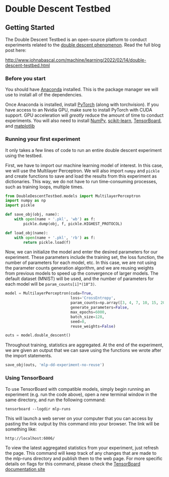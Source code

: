 # Double Descent Testbed

## Getting Started

The Double Descent Testbed is an open-source platform to conduct experiments related to the [double descent phenomenon](https://openai.com/blog/deep-double-descent/). Read the full blog post here:

http://www.johnabascal.com/machine/learning/2022/02/14/double-descent-testbed.html

### Before you start

You should have [Anaconda](https://www.anaconda.com/products/individual) installed. This is the package manager we will use to install all of the dependencies.

Once Anaconda is installed, install [PyTorch](https://pytorch.org/get-started/locally/) (along with torchvision). If you have access to an Nvidia GPU, make sure to install PyTorch with CUDA support. GPU acceleration will *greatly* reduce the amount of time to conduct experiments. You will also need to install [NumPy](https://numpy.org/install/), [scikit-learn](https://scikit-learn.org/stable/install.html), [TensorBoard](https://anaconda.org/conda-forge/tensorboardand), and [matplotlib](https://matplotlib.org/stable/users/installing/index.html)

### Running your first experiment

It only takes a few lines of code to run an entire double descent experiment using the testbed.

First, we have to import our machine learning model of interest. In this case, we will use the Multilayer Perceptron. We will also import `numpy` and `pickle` and create functions to save and load the results from this experiment as dictionaries. This way, we do not have to run time-consuming processes, such as training loops, multiple times.

```python
from DoubleDescentTestbed.models import MultilayerPerceptron
import numpy as np
import pickle

def save_obj(obj, name):
    with open(name + '.pkl', 'wb') as f:
        pickle.dump(obj, f, pickle.HIGHEST_PROTOCOL)

def load_obj(name):
    with open(name + '.pkl', 'rb') as f:
        return pickle.load(f)
```

Now, we can initialize the model and enter the desired parameters for our experiment. These parameters include the training set, the loss function, the number of parameters for each model, etc. In this case, we are not using the parameter counts generation algorithm, and we are reusing weights from previous models to speed up the convergence of larger models. The default dataset (MNIST) will be used, and the number of parameters for each model will be `param_counts[i]*(10^3)`.


```python
model = MultilayerPerceptron(cuda=True, 
                             loss='CrossEntropy',
                             param_counts=np.array([3, 4, 7, 10, 15, 20, 23, 27, 31, 32, 33, 34, 36, 38, 40, 41, 42, 60, 100, 150, 300, 800]),
                             generate_parameters=False,
                             max_epochs=6000,
                             batch_size=128,
                             seed=0,
                             reuse_weights=False)

outs = model.double_descent()
```

Throughout training, statistics are aggregated. At the end of the experiment, we are given an output that we can save using the functions we wrote after the import statements.

```python
save_obj(outs, 'mlp-dd-experiment-no-reuse')
```


### Using TensorBoard

To use TensorBoard with compatible models, simply begin running an experiment (e.g. run the code above), open a new terminal window in the same directory, and run the following command: 

`tensorboard --logdir mlp-runs`

This will launch a web server on your computer that you can access by pasting the link output by this command into your browser. The link will be something like: 

`http://localhost:6006/`

To view the latest aggregated statistics from your experiment, just refresh the page. This command will keep track of any changes that are made to the mlp-runs directory and publish them to the web page. For more specific details on flags for this command, please check the [TensorBoard documentation site](https://www.tensorflow.org/tensorboard/get_started)